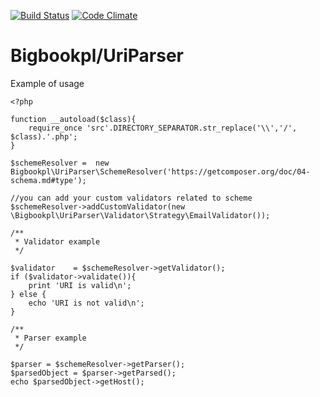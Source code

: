 [![Build Status](https://travis-ci.org/bigbookpl/uri-parser.svg?branch=master)](https://travis-ci.org/bigbookpl/uri-parser)
[![Code Climate](https://codeclimate.com/github/bigbookpl/uri-parser/badges/gpa.svg)](https://codeclimate.com/github/bigbookpl/uri-parser)

# Bigbookpl/UriParser

Example of usage
```
<?php

function __autoload($class){
    require_once 'src'.DIRECTORY_SEPARATOR.str_replace('\\','/', $class).'.php';
}

$schemeResolver =  new Bigbookpl\UriParser\SchemeResolver('https://getcomposer.org/doc/04-schema.md#type');

//you can add your custom validators related to scheme
$schemeResolver->addCustomValidator(new \Bigbookpl\UriParser\Validator\Strategy\EmailValidator());

/**
 * Validator example
 */

$validator    = $schemeResolver->getValidator();
if ($validator->validate()){
    print 'URI is valid\n';
} else {
    echo 'URI is not valid\n';
}

/**
 * Parser example
 */

$parser = $schemeResolver->getParser();
$parsedObject = $parser->getParsed();
echo $parsedObject->getHost();

```